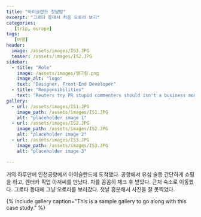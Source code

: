 ```yaml
---
title: "아이슬란드 첫날밤"
excerpt: "그로타 등대서 처음 오로라 보기"
categories:
   [trip, europe]
tags:
   [여행]
header:
  image: /assets/images/IS3.JPG
  teaser: /assets/images/IS2.JPG
sidebar:
  - title: "Role"
    image: /assets/images/별그림.png
    image_alt: "logo"
    text: "Designer, Front-End Developer"
  - title: "Responsibilities"
    text: "Reuters try PR stupid commenters should isn't a business model"
gallery:
  - url: /assets/images/IS1.JPG
    image_path: /assets/images/IS1.JPG
    alt: "placeholder image 1"
  - url: /assets/images/IS2.JPG
    image_path: /assets/images/IS2.JPG
    alt: "placeholder image 2"
  - url: /assets/images/IS3.JPG
    image_path: /assets/images/IS3.JPG
    alt: "placeholder image 3"

---
```


거의 하루만에 인천공항에서 아이슬란드에 도착했다.
공항에서 유심 술등 간단하게 쇼핑을 하고, 렌터카 픽업 아저씨를 만났다.
차를 꼼꼼히 체크 후 받았다.
근처 숙소로 이동했다.
그로타 등대에 그냥 오로라를 보러갔다.
첫날 흥분해서 사진을 잘 못찍었다.


{% include gallery caption="This is a sample gallery to go along with this case study." %}

